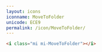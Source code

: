 ```yaml
---
layout: icons
iconname: MoveToFolder
unicode: ECE9
permalink: /icon/MoveToFolder/
---
```


``` html
<i class="mi mi-MoveToFolder"></i>
```
